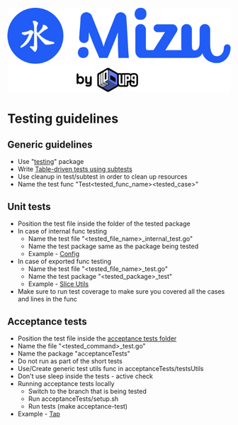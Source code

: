 ![Mizu: The API Traffic Viewer for Kubernetes](../assets/mizu-logo.svg)
# Testing guidelines

## Generic guidelines
* Use "[testing](https://pkg.go.dev/testing)" package
* Write [Table-driven tests using subtests](https://go.dev/blog/subtests)
* Use cleanup in test/subtest in order to clean up resources
* Name the test func "Test<tested_func_name><tested_case>"

## Unit tests
* Position the test file inside the folder of the tested package
* In case of internal func testing
  * Name the test file "<tested_file_name>_internal_test.go"
  * Name the test package same as the package being tested
  * Example - [Config](../cli/config/config_internal_test.go)
* In case of exported func testing
  * Name the test file "<tested_file_name>_test.go"
  * Name the test package "<tested_package>_test"
  * Example - [Slice Utils](../cli/mizu/sliceUtils_test.go)
* Make sure to run test coverage to make sure you covered all the cases and lines in the func  
  
## Acceptance tests
* Position the test file inside the [acceptance tests folder](../acceptanceTests)
* Name the file "<tested_command>_test.go"
* Name the package "acceptanceTests"
* Do not run as part of the short tests
* Use/Create generic test utils func in acceptanceTests/testsUtils
* Don't use sleep inside the tests - active check 
* Running acceptance tests locally
  * Switch to the branch that is being tested
  * Run acceptanceTests/setup.sh
  * Run tests (make acceptance-test)
* Example - [Tap](../acceptanceTests/tap_test.go)

